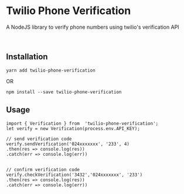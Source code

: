 # Twilio Phone Verification

A NodeJS library to verify phone numbers using twilio's verification API

&nbsp;

## Installation

`yarn add twilio-phone-verification`

OR

`npm install --save twilio-phone-verification`    


## Usage

```   
import { Verification } from  'twilio-phone-verification';  
let verify = new Verification(process.env.API_KEY);

// send verification code
verify.sendVerification('024xxxxxxx', '233', 4)
.then(res => console.log(res))
.catch(err => console.log(err))


// confirm verification code
verify.checkVerification('3432','024xxxxxxx', '233')
.then(res => console.log(res))
.catch(err => console.log(err))

```
